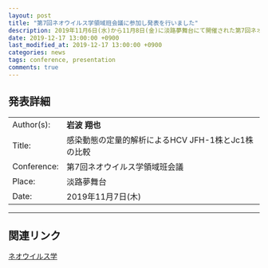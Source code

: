 ```yaml
---
layout: post
title: "第7回ネオウイルス学領域班会議に参加し発表を行いました"
description: 2019年11月6日(水)から11月8日(金)に淡路夢舞台にて開催された第7回ネオウイルス学領域班会議に参加し、発表を行いました。
date: 2019-12-17 13:00:00 +0900
last_modified_at: 2019-12-17 13:00:00 +0900
categories: news
tags: conference, presentation
comments: true
---
```


## 発表詳細

|||
:---|:---
Author(s):|**岩波 翔也**
Title:|感染動態の定量的解析によるHCV JFH-1株とJc1株の比較
Conference:|第7回ネオウイルス学領域班会議
Place:|淡路夢舞台
Date:|2019年11月7日(木)

---

## 関連リンク

[ネオウイルス学](http://neo-virology.org/)
